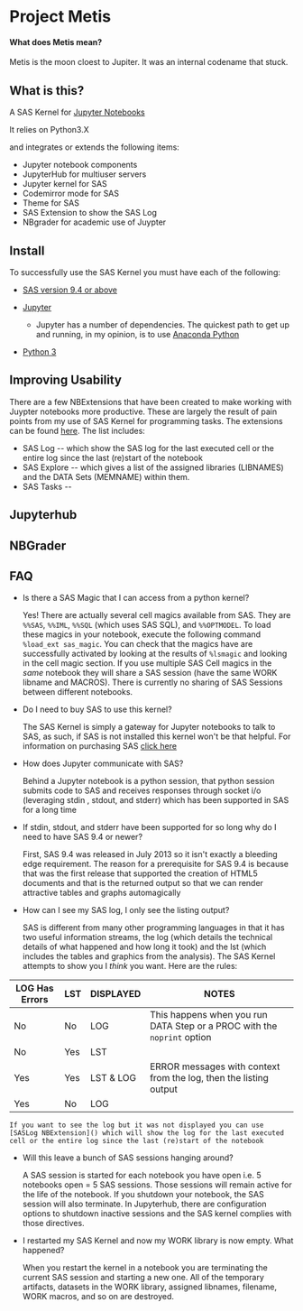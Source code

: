 # Project Metis
#### What does Metis mean?
Metis is the moon cloest to Jupiter. It was an internal codename that stuck.

## What is this?

A SAS Kernel for [Jupyter Notebooks](http://www.jupyter.org)

It relies on Python3.X

and integrates or extends the following items:

* Jupyter notebook components
* JupyterHub for multiuser servers
* Jupyter kernel for SAS
* Codemirror mode for SAS
* Theme for SAS
* SAS Extension to show the SAS Log
* NBgrader for academic use of Juypter

## Install
To successfully use the SAS Kernel you must have each of the following:
* [SAS version 9.4 or above](http://www.sas.com)
* [Jupyter](http://jupyter.org)

    * Jupyter has a number of dependencies. The quickest path to get up and running, in my opinion, is to use [Anaconda Python](http://docs.continuum.io/anaconda/index)
* [Python 3](http://www.python.org)

## Improving Usability
There are a few NBExtensions that have been created to make working with Juypter notebooks more productive. These are largely the result of pain points from my use of SAS Kernel for programming tasks. The extensions can be found [here](). The list includes:
* SAS Log -- which show the SAS log for the last executed cell or the entire log since the last (re)start of the notebook
* SAS Explore -- which gives a list of the assigned libraries (LIBNAMES) and the DATA Sets (MEMNAME) within them.
* SAS Tasks -- 

## Jupyterhub

## NBGrader


## FAQ
* Is there a SAS Magic that I can access from a python kernel?

    Yes! There are actually several cell magics available from SAS. 
    They are `%%SAS`, `%%IML`, `%%SQL` (which uses SAS SQL), and `%%OPTMODEL`. To load these magics in your notebook, execute the following command `%load_ext sas_magic`. You can check that the magics have are successfully activated by looking at the results of `%lsmagic` and looking in the cell magic section.
    If you use multiple SAS Cell magics in the *same* notebook they will share a SAS session (have the same WORK libname and MACROS). There is currently no sharing of SAS Sessions between different notebooks.

* Do I need to buy SAS to use this kernel?

   The SAS Kernel is simply a gateway for Jupyter notebooks to talk to SAS, as such, if SAS is not installed this kernel won't be that helpful. For information on purchasing SAS [click here](http://www.sas.com/en_us/software/how-to-buy.html)

* How does Jupyter communicate with SAS?

    Behind a Jupyter notebook is a python session, that python session submits code to SAS and receives responses through socket i/o (leveraging stdin , stdout, and stderr) which has been supported in SAS for a long time

* If stdin, stdout, and stderr have been supported for so long why do I need to have SAS 9.4 or newer?

    First, SAS 9.4 was released in July 2013 so it isn't exactly a bleeding edge requirement. The reason for a prerequisite for SAS 9.4 is because that was the first release that supported the creation of HTML5 documents and that is the returned output so that we can render attractive tables and graphs automagically

* How can I see my SAS log, I only see the listing output?

    SAS is different from many other programming languages in that it has two useful information streams, the log (which details the technical details of what happened and how long it took) and the lst (which includes the tables and graphics from the analysis).  The SAS Kernel attempts to show you I *think* you want.  Here are the rules:

LOG Has Errors|LST|DISPLAYED| NOTES
--- | --- |--- | ---
No | No  | LOG | This happens when you run DATA Step or a PROC with the `noprint` option
No | Yes |LST |
Yes| Yes | LST & LOG| ERROR messages with context from the log, then the listing output
Yes| No  | LOG|

    If you want to see the log but it was not displayed you can use [SASLog NBExtension]() which will show the log for the last executed cell or the entire log since the last (re)start of the notebook

* Will this leave a bunch of SAS sessions hanging around?

    A SAS session is started for each notebook you have open i.e. 5 notebooks open = 5 SAS sessions. Those sessions will remain active for the life of the notebook. If you shutdown your notebook, the SAS session will also terminate. In Jupyterhub, there are configuration options to shutdown inactive sessions and the SAS kernel complies with those directives.

* I restarted my SAS Kernel and now my WORK library is now empty. What happened?

    When you restart the kernel in a notebook you are terminating the current SAS session and starting a new one. All of the temporary artifacts, datasets in the WORK library, assigned libnames, filename, WORK macros, and so on are destroyed.
